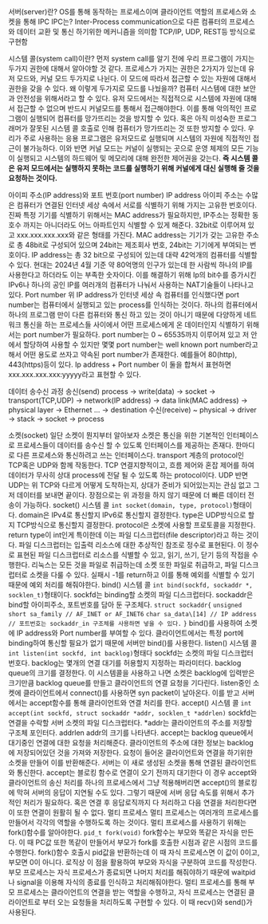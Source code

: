 서버(server)란?
	OS를 통해 동작하는 프로세스이며 클라이언트 역할의 프로세스와 소켓을 통해 IPC
		IPC는?
			Inter-Process communication으로 다른 컴퓨터의 프로세스와 데이터 교환 및 통신 하기위한 메커니즘을 의미함
			TCP/IP, UDP, REST등 방식으로 구현함

시스템 콜(system call)이란?
	먼저 system call를 알기 전에 우리 프로그램이 가지는 두가지 권한에 대해서 알아야할 것 같다.
	프로세스가 가지는 권한은 2가지가 있는데 유저 모드와, 커널 모드 두가지로 나뉜다. 이 모드에 따라서 접근할 수 있는 자원에 대해서 권한을 갖을 수 있다.
	왜 이렇게 두가지로 모드를 나눴을까?
		컴퓨터 시스템에 대한 보안과 안전성을 위해서라고 할 수 있다. 유저 모드에서는 직접적으로 시스템에 자원에 대해서 접근할 수 없으며 반드시 커널모드를 통해서 접근해야한다. 이를 통해 악의적인 프로그램이 실행되어 컴퓨터를 망가뜨리는 것을 방지할 수 있다. 혹은 아직 미성숙한 프로그래머가 잘못된 시스템 콜 호출로 인해 컴퓨터가 망가뜨리는 것 또한 방지할 수 있다.
	우리가 주로 사용하는 응용 프로그램은 유저모드로 실행되며 시스템의 자원에 직접적인 접근이 불가능하다. 이와 반면 커널 모드는 커널이 실행되는 곳으로 운영 체제의 모든 기능이 실행되고 시스템의 하드웨어 및 메모리에 대해 완전한 제어권을 갖는다.
	**즉 시스템 콜은 유저 모드에서는 실행하지 못하는 코드를 실행하기 위해 커널에게 대신 실행해 줄 것을 요청하는 것이다.**

아이피 주소(IP address)와 포트 번호(port number)
	IP address
		아이피 주소는 수많은 컴퓨터가 연결된 인터넷 세상 속에서 서로를 식별하기 위해 가지는 고유한 번호이다. 진짜 특정 기기를 식별하기 위해서는 MAC address가 필요하지만, IP주소는 정확한 동 호수 까지는 아니더라도 어느 아파트인지 식별할 수 있게 해준다. 32bit로 이루어져 있고 xxx.xxx.xxx.xxx와 같은 형태를 가진다.
			MAC address는 기기가 갖는 고유한 주소로 총 48bit로 구성되어 있으며 24bit는 제조회사 번호, 24bit는 기기에게 부여되는 번호이다.
		 IP address는 총 32 bit으로 구성되어 있는데 대략 42억개의 컴퓨터를 식별할 수 있다. 현대는 2024년 4월 기준 약 80억명의 인구가 있는데 한 사람씩 하나의 IP를 사용한다고 하더라도 이는 부족한 숫자이다. 이를 해결하기 위해 Ip의 bit수를 증가시킨 IPv6나 하나의 공인 IP를 여러개의 컴퓨터가 나눠서 사용하는 NAT기술들이 나타나고 있다.
	Port number
		위 IP address가 인터넷 세상 속 컴퓨터를 인식했다면 port number는 컴퓨터에서 실행되고 있는 process를 인식하는 것이다. 하나의 컴퓨터에서 하나의 프로그램 만이 다른 컴퓨터와 통신 하고 있는 것이 아니기 때문에 다양하게 네트워크 통신을 하는 프로세스들 사이에서 어떤 프로세스에게 온 데이터인지 식별하기 위해서는 port number가 필요하다. port number는 0 ~ 65535까지 이루어져 있고 저 안에서 할당하여 사용할 수 있지만 몇몇 port number는 well known port number라고 해서 어떤 용도로 쓰자고 약속된 port number가 존재한다. 예를들어 80(http), 443(https)등이 있다.
	Ip address + Port number
		이 둘을 합쳐서 표현하면  xxx.xxx.xxx.xxx:yyyyy라고 표현할 수 있다.

데이터 송수신 과정
	송신(send)
		 process -> write(data) -> socket -> transport(TCP,UDP) -> network(IP address) -> data link(MAC address) -> physical layer -> Ethernet ... -> destination
	수신(receive)
		~ physical -> driver -> stack -> socket -> process

소켓(socket)
	일단 소켓이 뭔지부터 알아보자
		소켓은 통신을 위한 기본적인 인터페이스로 프로세스들이 데이터를 송수신 할 수 있도록 인터페이스를 제공하는 존재다. 한마디로 다른 프로세스와 통신하려고 쓰는 인터페이스다. transport 계층의 protocol인 TCP혹은 UDP와 함께 작동한다.
	TCP
		연결지향적이고, 흐름 제어와 혼잡 제어를 하여 데이터가 무사히 상대 process에 전달 될 수 있도록 하는 protocol이다.
	UDP
		반면 UDP는 위 TCP와 다르게 어떻게 도착하는지, 상대가 준비가 되어있는지는 관심 없고 그저 데이터를 보내면 끝이다. 장점으로는 위 과정을 하지 않기 때문에 더 빠른 데이터 전송이 가능하다.
	socket() 시스템 콜
		`int socket(domain, type, protocol)`형태이다.
			domain은 IPv4로 통신할지 IPv6로 통신할지 결정한다.
			type은 UDP방식으로 할지 TCP방식으로 통신할지 결정한다.
			protocol은 소켓에 사용할 프로토콜을 지정한다.
		return type이 int인게 특이한데 이는 파일 디스크럽터(file descriptor)라고 하는 것이다. 
			파일 디스크럽터는 입출력 리소스에 대한 추상적인 참조로 정수로 표현된다. 이 정수로 표현된 파일 디스크럽터로 리소스를 식별할 수 있고, 읽기, 쓰기, 닫기 등의 작접을 수행한다. 
		리눅스는 모든 것을 파일로 취급하는데 소켓 또한 파일로 취급하고, 파일 디스크럽터로 소켓을 다룰  수 있다. 실패시 -1를 return하고 이를 통해 예외를 식별할 수 있기 때문에 예외 처리를 해줘야한다.
	bind() 시스템 콜
		`int bind(sockfd, sockaddr *, socklen_t)`형태이다.
			sockfd는 binding할 소켓의 파일 디스크럽터다.
			sockaddr은 bind할 아이피주소, 포트번호를 담아 둔 구조체다.
				`struct sockaddr{`
					`unsigned short sa_family // AF_INET or AF_INET6`
					`char sa_data\[14] // IP address`
					`// 포트번호는 sockaddr_in 구조체를 사용하면 넣을 수 있다.`
				`}`
		bind()를 사용하여 소켓에 IP address와 Port number를 부여할 수 있다. 
		클라이언트에서는 특정 port에 binding하여 통신할 필요가 없기 때문에 서버만 bind()를 사용한다.
	listen() 시스템 콜
		`int listen(int sockfd, int backlog)`형태다
			sockfd는 소켓의 파일 디스크럽터 번호다.
			backlog는 몇개의 연결 대기를 허용할지 지정하는 파라미터다. backlog queue의 크기를 결정한다.
		이 시스템콜을 사용하고 나면 소켓은 backlog에 입력받은 크기만큼 backlog queue를 만들고 클라이언트의 연결 요청을 기다린다. 
		listen중인 소켓에 클라이언트에서 connect()를 사용하면 syn packet이 날아온다. 이를 받고 서버에서는 accept함수를 통해 클라이언트와 연결 처리를 한다.
	accept() 시스템 콜
		`int accept(int sockfd, struct sockaddr *addr, socklen_t *addrlen)`
			sockfd는 연결을 수락할 서버 소켓의 파일 디스크럽터다.
			\*addr는 클라이언트의 주소를 저장할 구조체 포인터다.
			addrlen addr의 크기를 나타낸다.
		accept는 backlog queue에서 대기중인 연결에 대한 요청을 처리해준다.
		클라이언트의 주소에 대한 정보는 backlog에 저장되어있던 것을 가져와 저장한다.
		요청이 들어온 클라이언트와 연결을 하기위한 소켓을 만들어 이를 반환해준다. 서버는 이 새로 생성된 소켓을 통해 연결된 클라이언트와 통신한다.
		accept는 블로킹 함수로 연결이 오기 전까지 대기한다 이 경우 accept와 클라이언트의 송신 처리를 하나의 프로세스에서 그냥 적용해버리면 accept()의 블로킹에 막혀 서버의 응답이 지연될 수도 있다. 그렇기 때문에 서버 응답 속도를 위해서 추가적인 처리가 필요하다.
		혹은 연결 후 응답로직까지 다 처리하고 다음 연결을 처리한다면 이 또한 연결이 원활히 될 수 없다.
	멀티 프로세스
		멀티 프로세스는 여러개의 프로세스를 만들어서 각각의 역할을 수행하도록 하는 것이다.
		멀티 프로세스를 사용하기 위해는 fork()함수를 알아야한다.
			`pid_t fork(void)`
			fork함수는 부모와 똑같은 자식을 만든다. 이 때 PC값 또한 똑같이 만들어서 부모가 fork를 호출한 시점과 같은 시점의 코드를 수행한다.
			fork()함수 호출시 pid값을 반환하는데 이 때 자식 프로세스면 이 값이 0이고, 부모면 0이 아니다. 로직상 이 점을 활용하여 부모와 자식을 구분하여 코드를 작성한다.
			부모 프로세스는 자식 프로세스가 종료되면 나머지 처리를 해줘야하기 때문에 waitpid나 signal을 이용해 자식의 종료를 인식하고 처리해줘야한다.
		멀티 프로세스를 통해 부모 프로세스는 클라이언트의 연결을 받는 역할을 수행하고, 자식 프로세스는 연결된 클라이언트로 부터 오는 요청들을 처리하도록 구현할 수 있다. 이 때 recv()와 send()가 사용된다.
		
		
	
	 
	